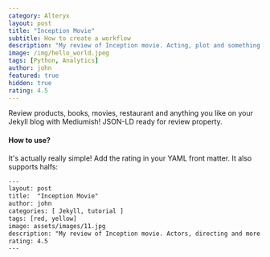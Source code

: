 ```yaml
---
category: Alteryx
layout: post
title: "Inception Movie"
subtitle: How to create a workflow
description: "My review of Inception movie. Acting, plot and something else in this short description."
image: /img/hello_world.jpeg
tags: [Python, Analytics]
author: john
featured: true
hidden: true
rating: 4.5
---
```


Review products, books, movies, restaurant and anything you like on your Jekyll blog with Mediumish! JSON-LD ready for review property.

#### How to use?

It's actually really simple! Add the rating in your YAML front matter. It also supports halfs:

```html
---
layout: post
title:  "Inception Movie"
author: john
categories: [ Jekyll, tutorial ]
tags: [red, yellow]
image: assets/images/11.jpg
description: "My review of Inception movie. Actors, directing and more."
rating: 4.5
---
```
